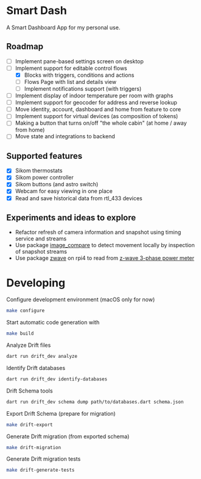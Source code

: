 # Smart Dash

A Smart Dashboard App for my personal use.

## Roadmap

- [ ] Implement pane-based settings screen on desktop
- [ ] Implement support for editable control flows
    * [x] Blocks with triggers, conditions and actions
    * [ ] Flows Page with list and details view
    * [ ] Implement notifications support (with triggers)
- [ ] Implement display of indoor temperature per room with graphs
- [ ] Implement support for geocoder for address and reverse lookup
- [ ] Move identity, account, dashboard and home from feature to core
- [ ] Implement support for virtual devices (as composition of tokens)
- [ ] Making a button that turns on/off "the whole cabin" (at home / away from home) 
- [ ] Move state and integrations to backend

## Supported features
- [x] Sikom thermostats
- [x] Sikom power controller
- [x] Sikom buttons (and astro switch)
- [x] Webcam for easy viewing in one place
- [x] Read and save historical data from rtl_433 devices
 
## Experiments and ideas to explore

- Refactor refresh of camera information and snapshot using timing service and streams
- Use package [image_compare](https://pub.dev/packages/image_compare) to detect movement locally by inspection of snapshot streams
- Use package [zwave](https://pub.dev/packages/zwave) on rpi4 to read from [z-wave 3-phase power meter](https://www.eldirekte.no/aeotec-strom-maler-3fas-60a-z-wave/cat-p/c/p10637336)


# Developing

Configure development environment (macOS only for now)
```bash
make configure
```

Start automatic code generation with
```bash
make build
```

Analyze Drift files
```bash
dart run drift_dev analyze
```

Identify Drift databases
```bash
dart run drift_dev identify-databases
```

Drift Schema tools
```bash
dart run drift_dev schema dump path/to/databases.dart schema.json
```

Export Drift Schema (prepare for migration)
```bash
make drift-export
```

Generate Drift migration (from exported schema)
```bash
make drift-migration
```

Generate Drift migration tests
```bash
make drift-generate-tests
```